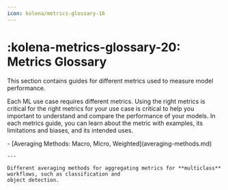 ```yaml
---
icon: kolena/metrics-glossary-16
---
```


# :kolena-metrics-glossary-20: Metrics Glossary

This section contains guides for different metrics used to measure model performance.

Each ML use case requires different metrics. Using the right metrics is critical for the right metrics for your use case is critical to help you important to understand
and compare the performance of your models. In each metrics guide, you can learn about the metric with examples, its
limitations and biases, and its intended uses.

<div class="grid cards" markdown>
- [Averaging Methods: Macro, Micro, Weighted](averaging-methods.md)

    ---

    Different averaging methods for aggregating metrics for **multiclass** workflows, such as classification and
    object detection.
</div>
